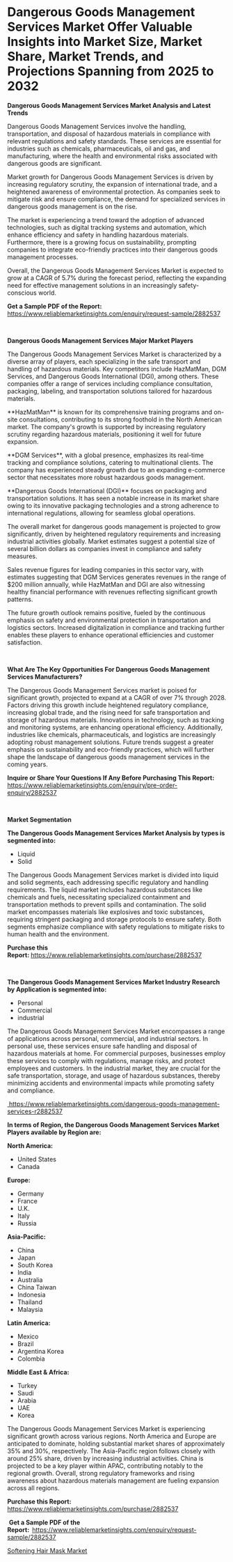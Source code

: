 <p><h1>Dangerous Goods Management Services Market Offer Valuable Insights into Market Size, Market Share, Market Trends, and Projections Spanning from 2025 to 2032</h1></p><p><strong>Dangerous Goods Management Services Market Analysis and Latest Trends</strong></p>
<p><p>Dangerous Goods Management Services involve the handling, transportation, and disposal of hazardous materials in compliance with relevant regulations and safety standards. These services are essential for industries such as chemicals, pharmaceuticals, oil and gas, and manufacturing, where the health and environmental risks associated with dangerous goods are significant. </p><p>Market growth for Dangerous Goods Management Services is driven by increasing regulatory scrutiny, the expansion of international trade, and a heightened awareness of environmental protection. As companies seek to mitigate risk and ensure compliance, the demand for specialized services in dangerous goods management is on the rise. </p><p>The market is experiencing a trend toward the adoption of advanced technologies, such as digital tracking systems and automation, which enhance efficiency and safety in handling hazardous materials. Furthermore, there is a growing focus on sustainability, prompting companies to integrate eco-friendly practices into their dangerous goods management processes. </p><p>Overall, the Dangerous Goods Management Services Market is expected to grow at a CAGR of 5.7% during the forecast period, reflecting the expanding need for effective management solutions in an increasingly safety-conscious world.</p></p>
<p><strong>Get a Sample PDF of the Report:&nbsp;</strong> <a href="https://www.reliablemarketinsights.com/enquiry/request-sample/2882537?utm_campaign=2530&utm_medium=2&utm_source=Github&utm_content=ia&utm_term=13032025&utm_id=dangerous-goods-management-services">https://www.reliablemarketinsights.com/enquiry/request-sample/2882537</a></p>
<p>&nbsp;</p>
<p><strong>Dangerous Goods Management Services Major Market Players</strong></p>
<p><p>The Dangerous Goods Management Services Market is characterized by a diverse array of players, each specializing in the safe transport and handling of hazardous materials. Key competitors include HazMatMan, DGM Services, and Dangerous Goods International (DGI), among others. These companies offer a range of services including compliance consultation, packaging, labeling, and transportation solutions tailored for hazardous materials.</p><p>**HazMatMan** is known for its comprehensive training programs and on-site consultations, contributing to its strong foothold in the North American market. The company's growth is supported by increasing regulatory scrutiny regarding hazardous materials, positioning it well for future expansion.</p><p>**DGM Services**, with a global presence, emphasizes its real-time tracking and compliance solutions, catering to multinational clients. The company has experienced steady growth due to an expanding e-commerce sector that necessitates more robust hazardous goods management.</p><p>**Dangerous Goods International (DGI)** focuses on packaging and transportation solutions. It has seen a notable increase in its market share owing to its innovative packaging technologies and a strong adherence to international regulations, allowing for seamless global operations.</p><p>The overall market for dangerous goods management is projected to grow significantly, driven by heightened regulatory requirements and increasing industrial activities globally. Market estimates suggest a potential size of several billion dollars as companies invest in compliance and safety measures.</p><p>Sales revenue figures for leading companies in this sector vary, with estimates suggesting that DGM Services generates revenues in the range of $200 million annually, while HazMatMan and DGI are also witnessing healthy financial performance with revenues reflecting significant growth patterns.</p><p>The future growth outlook remains positive, fueled by the continuous emphasis on safety and environmental protection in transportation and logistics sectors. Increased digitalization in compliance and tracking further enables these players to enhance operational efficiencies and customer satisfaction.</p></p>
<p>&nbsp;</p>
<p><strong>What Are The Key Opportunities For Dangerous Goods Management Services Manufacturers?</strong></p>
<p><p>The Dangerous Goods Management Services market is poised for significant growth, projected to expand at a CAGR of over 7% through 2028. Factors driving this growth include heightened regulatory compliance, increasing global trade, and the rising need for safe transportation and storage of hazardous materials. Innovations in technology, such as tracking and monitoring systems, are enhancing operational efficiency. Additionally, industries like chemicals, pharmaceuticals, and logistics are increasingly adopting robust management solutions. Future trends suggest a greater emphasis on sustainability and eco-friendly practices, which will further shape the landscape of dangerous goods management services in the coming years.</p></p>
<p><strong>Inquire or Share Your Questions If Any Before Purchasing This Report:</strong> <a href="https://www.reliablemarketinsights.com/enquiry/pre-order-enquiry/2882537?utm_campaign=2530&utm_medium=2&utm_source=Github&utm_content=ia&utm_term=13032025&utm_id=dangerous-goods-management-services">https://www.reliablemarketinsights.com/enquiry/pre-order-enquiry/2882537</a></p>
<p>&nbsp;</p>
<p><strong>Market Segmentation</strong></p>
<p><strong>The Dangerous Goods Management Services Market Analysis by types is segmented into:</strong></p>
<p><ul><li>Liquid</li><li>Solid</li></ul></p>
<p><p>The Dangerous Goods Management Services market is divided into liquid and solid segments, each addressing specific regulatory and handling requirements. The liquid market includes hazardous substances like chemicals and fuels, necessitating specialized containment and transportation methods to prevent spills and contamination. The solid market encompasses materials like explosives and toxic substances, requiring stringent packaging and storage protocols to ensure safety. Both segments emphasize compliance with safety regulations to mitigate risks to human health and the environment.</p></p>
<p><strong>Purchase this Report:&nbsp;</strong><a href="https://www.reliablemarketinsights.com/purchase/2882537?utm_campaign=2530&utm_medium=2&utm_source=Github&utm_content=ia&utm_term=13032025&utm_id=dangerous-goods-management-services">https://www.reliablemarketinsights.com/purchase/2882537</a></p>
<p>&nbsp;</p>
<p><strong>The Dangerous Goods Management Services Market Industry Research by Application is segmented into:</strong></p>
<p><ul><li>Personal</li><li>Commercial</li><li>industrial</li></ul></p>
<p><p>The Dangerous Goods Management Services Market encompasses a range of applications across personal, commercial, and industrial sectors. In personal use, these services ensure safe handling and disposal of hazardous materials at home. For commercial purposes, businesses employ these services to comply with regulations, manage risks, and protect employees and customers. In the industrial market, they are crucial for the safe transportation, storage, and usage of hazardous substances, thereby minimizing accidents and environmental impacts while promoting safety and compliance.</p></p>
<p><a href="https://www.reliablemarketinsights.com/dangerous-goods-management-services-r2882537?utm_campaign=2530&utm_medium=2&utm_source=Github&utm_content=ia&utm_term=13032025&utm_id=dangerous-goods-management-services">&nbsp;https://www.reliablemarketinsights.com/dangerous-goods-management-services-r2882537</a></p>
<p><strong>In terms of Region, the Dangerous Goods Management Services Market Players available by Region are:</strong></p>
<p>
    <p> <strong> North America: </strong>
        <ul>
            <li>United States</li>
            <li>Canada</li>
        </ul>
        </p> 
    <p> <strong> Europe: </strong>
        <ul>
            <li>Germany</li>
            <li>France</li>
            <li>U.K.</li>
            <li>Italy</li>
            <li>Russia</li>
        </ul>
        </p> 
    <p> <strong> Asia-Pacific: </strong>
        <ul>
            <li>China</li>
            <li>Japan</li>
            <li>South Korea</li>
            <li>India</li>
            <li>Australia</li>
            <li>China Taiwan</li>
            <li>Indonesia</li>
            <li>Thailand</li>
            <li>Malaysia</li>
        </ul>
        </p> 
    <p> <strong> Latin America: </strong>
        <ul>
            <li>Mexico</li>
            <li>Brazil</li>
            <li>Argentina Korea</li>
            <li>Colombia</li>
        </ul>
        </p> 
    <p> <strong> Middle East & Africa: </strong>
        <ul>
            <li>Turkey</li>
            <li>Saudi</li>
            <li>Arabia</li>
            <li>UAE</li>
            <li>Korea</li>
        </ul>
    </p>
    </p>
<p><p>The Dangerous Goods Management Services Market is experiencing significant growth across various regions. North America and Europe are anticipated to dominate, holding substantial market shares of approximately 35% and 30%, respectively. The Asia-Pacific region follows closely with around 25% share, driven by increasing industrial activities. China is projected to be a key player within APAC, contributing notably to the regional growth. Overall, strong regulatory frameworks and rising awareness about hazardous materials management are fueling expansion across all regions.</p></p>
<p><strong>Purchase this Report: </strong><a href="https://www.reliablemarketinsights.com/purchase/2882537?utm_campaign=2530&utm_medium=2&utm_source=Github&utm_content=ia&utm_term=13032025&utm_id=dangerous-goods-management-services">https://www.reliablemarketinsights.com/purchase/2882537</a></p>
<p>&nbsp;<strong>Get a Sample PDF of the Report:&nbsp;&nbsp;</strong><a href="https://www.reliablemarketinsights.com/enquiry/request-sample/2882537?utm_campaign=2530&utm_medium=2&utm_source=Github&utm_content=ia&utm_term=13032025&utm_id=dangerous-goods-management-services">https://www.reliablemarketinsights.com/enquiry/request-sample/2882537</a></p>
<p><strong></strong></p>
<p><p><a href="https://github.com/abbislposival/Market-Research-Report-List-1/blob/main/softening-hair-mask-market.md?utm_campaign=2530&utm_medium=2&utm_source=Github&utm_content=ia&utm_term=13032025&utm_id=dangerous-goods-management-services">Softening Hair Mask Market</a></p></p>